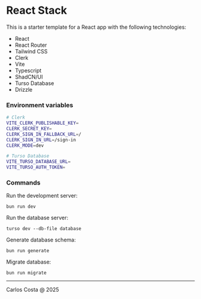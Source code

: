 # React Stack

This is a starter template for a React app with the following technologies:

- React
- React Router
- Tailwind CSS
- Clerk
- Vite
- Typescript
- ShadCN/UI
- Turso Database
- Drizzle

### Environment variables

```sh
# Clerk
VITE_CLERK_PUBLISHABLE_KEY=
CLERK_SECRET_KEY=
CLERK_SIGN_IN_FALLBACK_URL=/
CLERK_SIGN_IN_URL=/sign-in
CLERK_MODE=dev

# Turso Database
VITE_TURSO_DATABASE_URL=
VITE_TURSO_AUTH_TOKEN=
```

### Commands

Run the development server:
```
bun run dev
```

Run the database server:
```
turso dev --db-file database
```

Generate database schema:
```
bun run generate
```

Migrate database:
```
bun run migrate
```

---

Carlos Costa @ 2025


